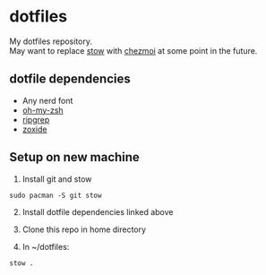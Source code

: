 # dotfiles
My dotfiles repository.<br>
May want to replace [stow](https://www.gnu.org/software/stow/) with [chezmoi](https://www.chezmoi.io/) at some point in the future.

## dotfile dependencies
- Any nerd font
- [oh-my-zsh](https://github.com/ohmyzsh/ohmyzsh)
- [ripgrep](https://github.com/BurntSushi/ripgrep)
- [zoxide](https://github.com/ajeetdsouza/zoxide)

## Setup on new machine

1. Install git and stow<br>
```
sudo pacman -S git stow
```

2. Install dotfile dependencies linked above

3. Clone this repo in home directory

4. In ~/dotfiles:<br>
```
stow .
```
